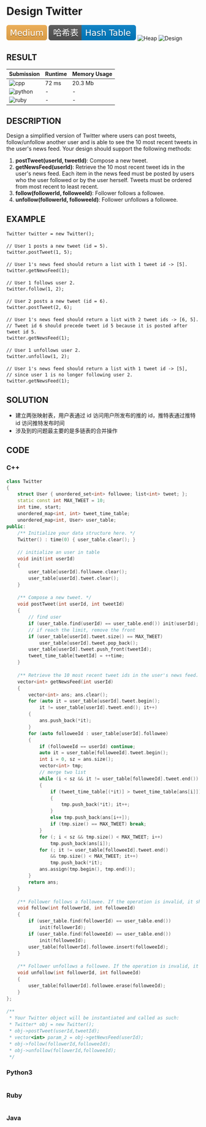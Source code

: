 # Design Twitter

![Medium](../../materials/-Medium-f0ad4e.svg) ![Hash_Table](../../materials/哈希表-Hash_Table-007ec6.svg) ![Heap](../../materials/堆-Heap-007ec6.svg) ![Design](../../materials/设计-Design-007ec6.svg)

## RESULT

| Submission                                                        | Runtime | Memory Usage |
| ----------------------------------------------------------------- | ------- | ------------ |
| ![cpp](https://img.shields.io/badge/leetcode355-cpp-f34b7d.svg)   | 72 ms   | 20.3 Mb      |
| ![python](https://img.shields.io/badge/leetcode355-py-3572A5.svg) | -       | -            |
| ![ruby](https://img.shields.io/badge/leetcode355-rb-701516.svg)   | -       | -            |

## DESCRIPTION

Design a simplified version of Twitter where users can post tweets, follow/unfollow another user and is able to see the 10 most recent tweets in the user's news feed. Your design should support the following methods:

1. **postTweet(userId, tweetId)**: Compose a new tweet.
2. **getNewsFeed(userId)**: Retrieve the 10 most recent tweet ids in the user's news feed. Each item in the news feed must be posted by users who the user followed or by the user herself. Tweets must be ordered from most recent to least recent.
3. **follow(followerId, followeeId)**: Follower follows a followee.
4. **unfollow(followerId, followeeId)**: Follower unfollows a followee.

## EXAMPLE

```plain
Twitter twitter = new Twitter();

// User 1 posts a new tweet (id = 5).
twitter.postTweet(1, 5);

// User 1's news feed should return a list with 1 tweet id -> [5].
twitter.getNewsFeed(1);

// User 1 follows user 2.
twitter.follow(1, 2);

// User 2 posts a new tweet (id = 6).
twitter.postTweet(2, 6);

// User 1's news feed should return a list with 2 tweet ids -> [6, 5].
// Tweet id 6 should precede tweet id 5 because it is posted after tweet id 5.
twitter.getNewsFeed(1);

// User 1 unfollows user 2.
twitter.unfollow(1, 2);

// User 1's news feed should return a list with 1 tweet id -> [5],
// since user 1 is no longer following user 2.
twitter.getNewsFeed(1);
```

## SOLUTION

* 建立两张映射表，用户表通过 id 访问用户所发布的推的 id，推特表通过推特 id 访问推特发布时间
* 涉及到的问题最主要的是多链表的合并操作

## CODE

### C++

```cpp
class Twitter
{
    struct User { unordered_set<int> followee; list<int> tweet; };
    static const int MAX_TWEET = 10;
    int time, start;
    unordered_map<int, int> tweet_time_table;
    unordered_map<int, User> user_table;
public:
    /** Initialize your data structure here. */
    Twitter() : time(0) { user_table.clear(); }
    
    // initialize an user in table
    void init(int userId)
    {
        user_table[userId].followee.clear();
        user_table[userId].tweet.clear();
    }

    /** Compose a new tweet. */
    void postTweet(int userId, int tweetId)
    {
        // find user
        if (user_table.find(userId) == user_table.end()) init(userId);
        // if reach the limit, remove the front
        if (user_table[userId].tweet.size() == MAX_TWEET)
            user_table[userId].tweet.pop_back();
        user_table[userId].tweet.push_front(tweetId);
        tweet_time_table[tweetId] = ++time;
    }
    
    /** Retrieve the 10 most recent tweet ids in the user's news feed. Each item in the news feed must be posted by users who the user followed or by the user herself. Tweets must be ordered from most recent to least recent. */
    vector<int> getNewsFeed(int userId)
    {
        vector<int> ans; ans.clear();
        for (auto it = user_table[userId].tweet.begin();
            it != user_table[userId].tweet.end(); it++)
        {
            ans.push_back(*it);
        }
        for (auto followeeId : user_table[userId].followee)
        {
            if (followeeId == userId) continue;
            auto it = user_table[followeeId].tweet.begin();
            int i = 0, sz = ans.size();
            vector<int> tmp;
            // merge two list
            while (i < sz && it != user_table[followeeId].tweet.end())
            {
                if (tweet_time_table[(*it)] > tweet_time_table[ans[i]])
                {
                    tmp.push_back(*it); it++;
                }
                else tmp.push_back(ans[i++]);
                if (tmp.size() == MAX_TWEET) break;
            }
            for (; i < sz && tmp.size() < MAX_TWEET; i++)
                tmp.push_back(ans[i]);
            for (; it != user_table[followeeId].tweet.end() 
                && tmp.size() < MAX_TWEET; it++)
                tmp.push_back(*it);
            ans.assign(tmp.begin(), tmp.end());
        }
        return ans;
    }
    
    /** Follower follows a followee. If the operation is invalid, it should be a no-op. */
    void follow(int followerId, int followeeId)
    {
        if (user_table.find(followerId) == user_table.end())
            init(followerId);
        if (user_table.find(followeeId) == user_table.end())
            init(followeeId);
        user_table[followerId].followee.insert(followeeId);
    }
    
    /** Follower unfollows a followee. If the operation is invalid, it should be a no-op. */
    void unfollow(int followerId, int followeeId)
    {
        user_table[followerId].followee.erase(followeeId);
    }
};

/**
 * Your Twitter object will be instantiated and called as such:
 * Twitter* obj = new Twitter();
 * obj->postTweet(userId,tweetId);
 * vector<int> param_2 = obj->getNewsFeed(userId);
 * obj->follow(followerId,followeeId);
 * obj->unfollow(followerId,followeeId);
 */
```

### Python3

```python
```

### Ruby

```ruby
```

### Java
